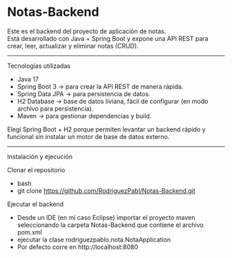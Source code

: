 # Notas-Backend

Este es el backend del proyecto de aplicación de notas.  
Está desarrollado con Java + Spring Boot y expone una API REST para crear, leer, actualizar y eliminar notas (CRUD).

---

Tecnologías utilizadas
- Java 17
- Spring Boot 3 → para crear la API REST de manera rápida.
- Spring Data JPA → para persistencia de datos.
- H2 Database → base de datos liviana, fácil de configurar (en modo archivo para persistencia).
- Maven → para gestionar dependencias y build.

Elegí Spring Boot + H2 porque permiten levantar un backend rápido y funcional sin instalar un motor de base de datos externo.

---

Instalación y ejecución

Clonar el repositorio
- bash
- git clone https://github.com/RodriguezPabl/Notas-Backend.git

Ejecutar el backend
- Desde un IDE (en mi caso Eclipse) importar el proyecto maven seleccionando la carpeta Notas-Backend que contiene el archivo pom.xml
- ejecutar la clase rodriguezpablo.nota.NotaApplication
- Por defecto corre en http://localhost:8080
